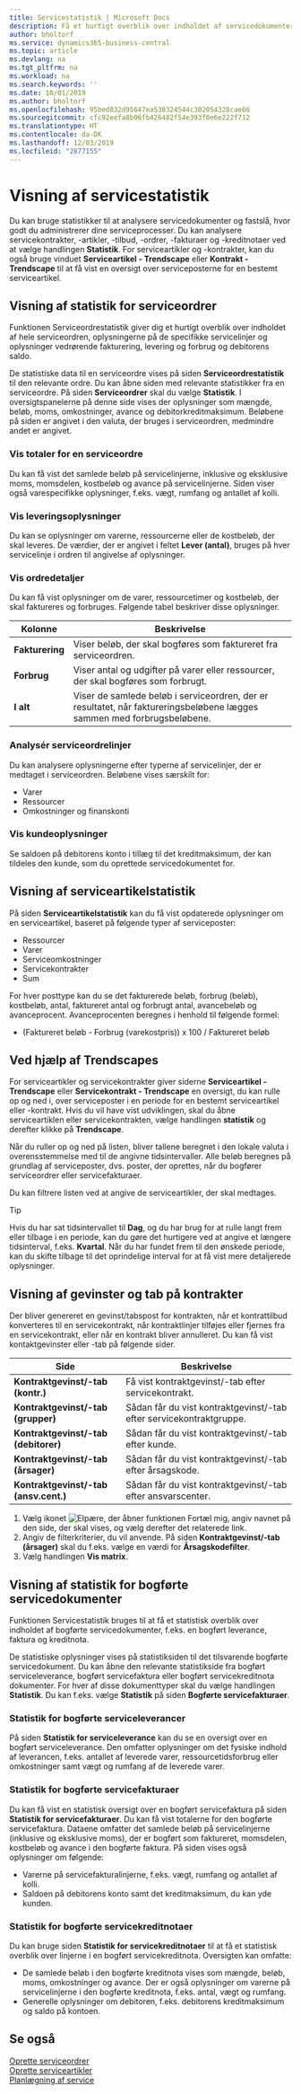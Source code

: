 ```yaml
---
title: Servicestatistik | Microsoft Docs
description: Få et hurtigt overblik over indholdet af servicedokumenter, f.eks. ordrer, tilbud, fakturaer eller kreditnotaer, og detaljerne på de specifikke servicelinjer og serviceartiklerne.
author: bholtorf
ms.service: dynamics365-business-central
ms.topic: article
ms.devlang: na
ms.tgt_pltfrm: na
ms.workload: na
ms.search.keywords: ''
ms.date: 10/01/2019
ms.author: bholtorf
ms.openlocfilehash: 95bed832d95647ea538324544c302054328cae66
ms.sourcegitcommit: cfc92eefa8b06fb426482f54e393f0e6e222f712
ms.translationtype: HT
ms.contentlocale: da-DK
ms.lasthandoff: 12/03/2019
ms.locfileid: "2877155"
---
```

# <a name="viewing-service-statistics"></a>Visning af servicestatistik
Du kan bruge statistikker til at analysere servicedokumenter og fastslå, hvor godt du administrerer dine serviceprocesser. Du kan analysere servicekontrakter, -artikler, -tilbud, -ordrer, -fakturaer og -kreditnotaer ved at vælge handlingen **Statistik**. For serviceartikler og -kontrakter, kan du også bruge vinduet **Serviceartikel - Trendscape** eller **Kontrakt - Trendscape** til at få vist en oversigt over serviceposterne for en bestemt serviceartikel.   

## <a name="viewing-statistics-for-service-orders"></a>Visning af statistik for serviceordrer
Funktionen Serviceordrestatistik giver dig et hurtigt overblik over indholdet af hele serviceordren, oplysningerne på de specifikke servicelinjer og oplysninger vedrørende fakturering, levering og forbrug og debitorens saldo.  

De statistiske data til en serviceordre vises på siden **Serviceordrestatistik** til den relevante ordre. Du kan åbne siden med relevante statistikker fra en serviceordre. På siden **Serviceordrer** skal du vælge **Statistik**. I oversigtspanelerne på denne side vises der oplysninger som mængde, beløb, moms, omkostninger, avance og debitorkreditmaksimum. Beløbene på siden er angivet i den valuta, der bruges i serviceordren, medmindre andet er angivet.  

### <a name="view-totals-for-a-service-order"></a>Vis totaler for en serviceordre  
Du kan få vist det samlede beløb på servicelinjerne, inklusive og eksklusive moms, momsdelen, kostbeløb og avance på servicelinjerne. Siden viser også varespecifikke oplysninger, f.eks. vægt, rumfang og antallet af kolli.  

### <a name="view-shipping-information"></a>Vis leveringsoplysninger  
Du kan se oplysninger om varerne, ressourcerne eller de kostbeløb, der skal leveres. De værdier, der er angivet i feltet **Lever (antal)**, bruges på hver servicelinje i ordren til angivelse af oplysninger.  

### <a name="view-order-details"></a>Vis ordredetaljer  
Du kan få vist oplysninger om de varer, ressourcetimer og kostbeløb, der skal faktureres og forbruges. Følgende tabel beskriver disse oplysninger.  

|Kolonne | Beskrivelse|  
|------------|---------------------------------------|  
|**Fakturering**|Viser beløb, der skal bogføres som faktureret fra serviceordren.|  
|**Forbrug**|Viser antal og udgifter på varer eller ressourcer, der skal bogføres som forbrugt.|  
|**I alt**|Viser de samlede beløb i serviceordren, der er resultatet, når faktureringsbeløbene lægges sammen med forbrugsbeløbene.|  

### <a name="analyze-service-order-lines"></a>Analysér serviceordrelinjer  
Du kan analysere oplysningerne efter typerne af servicelinjer, der er medtaget i serviceordren. Beløbene vises særskilt for:  

* Varer  
* Ressourcer  
* Omkostninger og finanskonti  

### <a name="view-customer-information"></a>Vis kundeoplysninger  
Se saldoen på debitorens konto i tillæg til det kreditmaksimum, der kan tildeles den kunde, som du oprettede servicedokumentet for.

## <a name="viewing-service-item-statistics"></a>Visning af serviceartikelstatistik
På siden **Serviceartikelstatistik** kan du få vist opdaterede oplysninger om en serviceartikel, baseret på følgende typer af serviceposter:  

* Ressourcer  
* Varer  
* Serviceomkostninger  
* Servicekontrakter  
* Sum  

For hver posttype kan du se det fakturerede beløb, forbrug (beløb), kostbeløb, antal, faktureret antal og forbrugt antal, avancebeløb og avanceprocent. Avanceprocenten beregnes i henhold til følgende formel:  

* (Faktureret beløb - Forbrug (varekostpris)) x 100 / Faktureret beløb  

## <a name="using-trendscapes"></a>Ved hjælp af Trendscapes
For serviceartikler og servicekontrakter giver siderne **Serviceartikel - Trendscape** eller **Servicekontrakt - Trendscape** en oversigt, du kan rulle op og ned i, over serviceposter i en periode for en bestemt serviceartikel eller -kontrakt. Hvis du vil have vist udviklingen, skal du åbne serviceartiklen eller servicekontrakten, vælge handlingen **statistik** og derefter klikke på **Trendscape**.

Når du ruller op og ned på listen, bliver tallene beregnet i den lokale valuta i overensstemmelse med til de angivne tidsintervaller. Alle beløb beregnes på grundlag af serviceposter, dvs. poster, der oprettes, når du bogfører serviceordrer eller servicefakturaer.

Du kan filtrere listen ved at angive de serviceartikler, der skal medtages.  

> [!Tip]  
>  Hvis du har sat tidsintervallet til **Dag**, og du har brug for at rulle langt frem eller tilbage i en periode, kan du gøre det hurtigere ved at angive et længere tidsinterval, f.eks. **Kvartal**. Når du har fundet frem til den ønskede periode, kan du skifte tilbage til det oprindelige interval for at få vist mere detaljerede oplysninger.   

## <a name="viewing-gains-and-losses-on-contracts"></a>Visning af gevinster og tab på kontrakter  
Der bliver genereret en gevinst/tabspost for kontrakten, når et kontrattilbud konverteres til en servicekontrakt, når kontraktlinjer tilføjes eller fjernes fra en servicekontrakt, eller når en kontrakt bliver annulleret. Du kan få vist kontaktgevinster eller -tab på følgende sider.  

|Side | Beskrivelse|  
|----------------|---------------------------------------|  
|**Kontraktgevinst/-tab (kontr.)**|Få vist kontraktgevinst/-tab efter servicekontrakt.|  
|**Kontraktgevinst/-tab (grupper)**|Sådan får du vist kontraktgevinst/-tab efter servicekontraktgruppe.|  
|**Kontraktgevinst/-tab (debitorer)**|Sådan får du vist kontraktgevinst/-tab efter kunde.|  
|**Kontraktgevinst/-tab (årsager)**|Sådan får du vist kontraktgevinst/-tab efter årsagskode.|  
|**Kontraktgevinst/-tab (ansv.cent.)**|Sådan får du vist kontraktgevinst/-tab efter ansvarscenter.|  

1. Vælg ikonet ![Elpære, der åbner funktionen Fortæl mig](media/ui-search/search_small.png "Fortæl mig, hvad du vil foretage dig"), angiv navnet på den side, der skal vises, og vælg derefter det relaterede link.  
2. Angiv de filterkriterier, du vil anvende. På siden **Kontraktgevinst/-tab (årsager)** skal du f.eks. vælge en værdi for **Årsagskodefilter**.  
3. Vælg handlingen **Vis matrix**.

## <a name="viewing-statistics-for-posted-service-documents"></a>Visning af statistik for bogførte servicedokumenter
Funktionen Servicestatistik bruges til at få et statistisk overblik over indholdet af bogførte servicedokumenter, f.eks. en bogført leverance, faktura og kreditnota.  

De statistiske oplysninger vises på statistiksiden til det tilsvarende bogførte servicedokument. Du kan åbne den relevante statistikside fra bogført serviceleverance, bogført servicefaktura eller bogført servicekreditnota dokumenter. For hver af disse dokumenttyper skal du vælge handlingen **Statistik**. Du kan f.eks. vælge **Statistik** på siden **Bogførte servicefakturaer**.  

### <a name="posted-service-shipment-statistics"></a>Statistik for bogførte serviceleverancer  
På siden **Statistik for serviceleverance** kan du se en oversigt over en bogført serviceleverance. Den omfatter oplysninger om det fysiske indhold af leverancen, f.eks. antallet af leverede varer, ressourcetidsforbrug eller omkostninger samt vægt og rumfang af de leverede varer.  

### <a name="posted-service-invoice-statistics"></a>Statistik for bogførte servicefakturaer  
Du kan få vist en statistisk oversigt over en bogført servicefaktura på siden **Statistik for servicefakturaer**. Du kan få vist totalerne for den bogførte servicefaktura. Dataene omfatter det samlede beløb på servicelinjerne (inklusive og eksklusive moms), der er bogført som faktureret, momsdelen, kostbeløb og avance i den bogførte faktura. På siden vises også oplysninger om følgende:  

* Varerne på servicefakturalinjerne, f.eks. vægt, rumfang og antallet af kolli.  
* Saldoen på debitorens konto samt det kreditmaksimum, du kan yde kunden.  

### <a name="posted-service-credit-memo-statistics"></a>Statistik for bogførte servicekreditnotaer  
Du kan bruge siden **Statistik for servicekreditnotaer** til at få et statistisk overblik over linjerne i en bogført servicekreditnota. Oversigten kan omfatte:

* De samlede beløb i den bogførte kreditnota vises som mængde, beløb, moms, omkostninger og avance. Der er også oplysninger om varerne på servicelinjerne i den bogførte kreditnota, f.eks. antal, vægt og rumfang.  
* Generelle oplysninger om debitoren, f.eks. debitorens kreditmaksimum og saldo på kontoen.  

## <a name="see-also"></a>Se også  
[Oprette serviceordrer](service-how-to-create-service-orders.md)   
[Oprette serviceartikler](service-how-to-create-service-items.md)   
[Planlægning af service](service-plan-service.md)  
